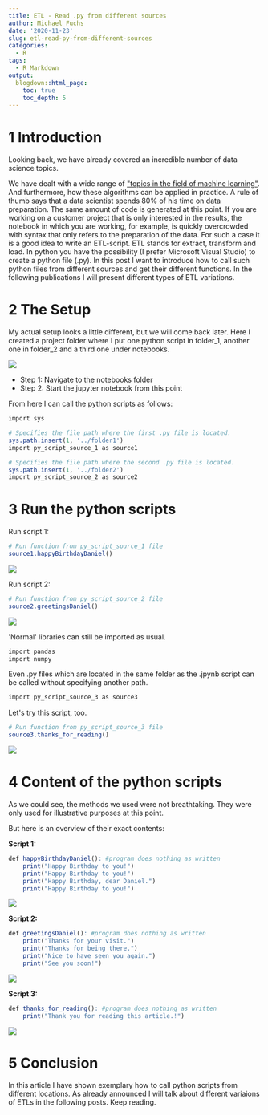 ```yaml
---
title: ETL - Read .py from different sources
author: Michael Fuchs
date: '2020-11-23'
slug: etl-read-py-from-different-sources
categories:
  - R
tags:
  - R Markdown
output:
  blogdown::html_page:
    toc: true
    toc_depth: 5
---
```


 


# 1 Introduction

Looking back, we have already covered an incredible number of data science topics.

We have dealt with a wide range of ["topics in the field of machine learning"](https://michael-fuchs-python.netlify.app/2020/08/20/roadmap-for-the-machine-learning-fields/).
And furthermore, how these algorithms can be applied in practice. 
A rule of thumb says that a data scientist spends 80% of his time on data preparation. The same amount of code is generated at this point. 
If you are working on a customer project that is only interested in the results, the notebook in which you are working, for example, is quickly overcrowded with syntax that only refers to the preparation of the data. 
For such a case it is a good idea to write an ETL-script.
ETL stands for extract, transform and load. 
In python you have the possibility (I prefer Microsoft Visual Studio) to create a python file (.py). 
In this post I want to introduce how to call such python files from different sources and get their different functions. 
In the following publications I will present different types of ETL variations.


# 2 The Setup

My actual setup looks a little different, but we will come back later. 
Here I created a project folder where I put one python script in folder_1, another one in folder_2 and a third one under notebooks.

![](/post/2020-11-23-etl-read-py-from-different-sources_files/p86p1.png)

+ Step 1: Navigate to the notebooks folder
+ Step 2: Start the jupyter notebook from this point

From here I can call the python scripts as follows:


```r
import sys

# Specifies the file path where the first .py file is located.
sys.path.insert(1, '../folder1')
import py_script_source_1 as source1

# Specifies the file path where the second .py file is located.
sys.path.insert(1, '../folder2')
import py_script_source_2 as source2
```


# 3 Run the python scripts

Run script 1:


```r
# Run function from py_script_source_1 file
source1.happyBirthdayDaniel()
```

![](/post/2020-11-23-etl-read-py-from-different-sources_files/p86p2.png)


Run script 2:


```r
# Run function from py_script_source_2 file
source2.greetingsDaniel()
```

![](/post/2020-11-23-etl-read-py-from-different-sources_files/p86p3.png)

'Normal' libraries can still be imported as usual.



```r
import pandas 
import numpy
```


Even .py files which are located in the same folder as the .jpynb script can be called without specifying another path.


```r
import py_script_source_3 as source3
```

Let's try this script, too.


```r
# Run function from py_script_source_3 file
source3.thanks_for_reading()
```

![](/post/2020-11-23-etl-read-py-from-different-sources_files/p86p4.png)



# 4 Content of the python scripts

As we could see, the methods we used were not breathtaking. They were only used for illustrative purposes at this point.

But here is an overview of their exact contents:

**Script 1:**

```r
def happyBirthdayDaniel(): #program does nothing as written
    print("Happy Birthday to you!")
    print("Happy Birthday to you!")
    print("Happy Birthday, dear Daniel.")
    print("Happy Birthday to you!")
```

![](/post/2020-11-23-etl-read-py-from-different-sources_files/p86p5.png)


**Script 2:**

```r
def greetingsDaniel(): #program does nothing as written
    print("Thanks for your visit.")
    print("Thanks for being there.")
    print("Nice to have seen you again.")
    print("See you soon!")
```

![](/post/2020-11-23-etl-read-py-from-different-sources_files/p86p6.png)


**Script 3:**

```r
def thanks_for_reading(): #program does nothing as written
    print("Thank you for reading this article.!")
```

![](/post/2020-11-23-etl-read-py-from-different-sources_files/p86p7.png)


# 5 Conclusion

In this article I have shown exemplary how to call python scripts from different locations. 
As already announced I will talk about different variaions of ETLs in the following posts.
Keep reading.

